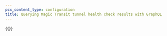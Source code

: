 ```yaml
---
pcx_content_type: configuration
title: Querying Magic Transit tunnel health check results with GraphQL
---
```


{{<render file="graphql/_query-magic-transit-health-checks.md" withParameters="Magic Transit">}}
